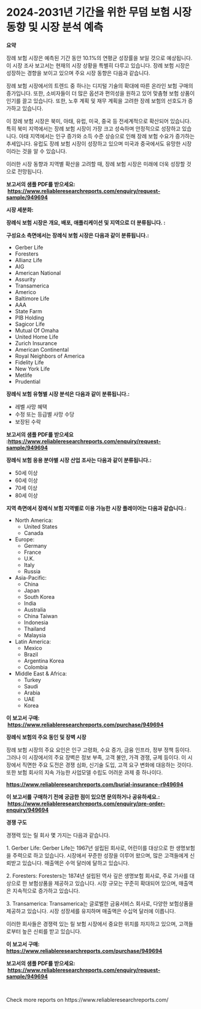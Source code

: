 <p><h1>2024-2031년 기간을 위한 무덤 보험 시장 동향 및 시장 분석 예측</h1></p><p><strong>요약</strong></p>
<p><p>장례 보험 시장은 예측된 기간 동안 10.1%의 연평균 성장률을 보일 것으로 예상됩니다. 이 시장 조사 보고서는 현재의 시장 상황을 특별히 다루고 있습니다. 장례 보험 시장은 성장하는 경향을 보이고 있으며 주요 시장 동향은 다음과 같습니다.</p><p>장례 보험 시장에서의 트렌드 중 하나는 디지털 기술의 확대에 따른 온라인 보험 구매의 증가입니다. 또한, 소비자들이 더 많은 옵션과 편의성을 원하고 있어 맞춤형 보험 상품이 인기를 끌고 있습니다. 또한, 노후 계획 및 재무 계획을 고려한 장례 보험의 선호도가 증가하고 있습니다.</p><p>이 장례 보험 시장은 북미, 아태, 유럽, 미국, 중국 등 전세계적으로 확산되어 있습니다. 특히 북미 지역에서는 장례 보험 시장이 가장 크고 성숙하며 안정적으로 성장하고 있습니다. 아태 지역에서는 인구 증가와 소득 수준 상승으로 인해 장례 보험 수요가 증가하는 추세입니다. 유럽도 장례 보험 시장이 성장하고 있으며 미국과 중국에서도 유망한 시장이라는 것을 알 수 있습니다.</p><p>이러한 시장 동향과 지역별 확산을 고려할 때, 장례 보험 시장은 미래에 더욱 성장할 것으로 전망됩니다.</p></p>
<p><strong>보고서의 샘플 PDF를 받으세요: &nbsp;<a href="https://www.reliableresearchreports.com/enquiry/request-sample/949694">https://www.reliableresearchreports.com/enquiry/request-sample/949694</a></strong></p>
<p><strong>시장 세분화:</strong></p>
<p><strong> 장례식 보험 시장은 개요, 배포, 애플리케이션 및 지역으로 더 분류됩니다. :</strong></p>
<p><strong>구성요소 측면에서는 장례식 보험 시장은 다음과 같이 분류됩니다.:</strong></p>
<p><ul><li>Gerber Life</li><li>Foresters</li><li>Allianz Life</li><li>AIG</li><li>American National</li><li>Assurity</li><li>Transamerica</li><li>Americo</li><li>Baltimore Life</li><li>AAA</li><li>State Farm</li><li>PIB Holding</li><li>Sagicor Life</li><li>Mutual Of Omaha</li><li>United Home Life</li><li>Zurich Insurance</li><li>American Continental</li><li>Royal Neighbors of America</li><li>Fidelity Life</li><li>New York Life</li><li>Metlife</li><li>Prudential</li></ul></p>
<p><strong> 장례식 보험 유형별 시장 분석은 다음과 같이 분류됩니다.:</strong></p>
<p><ul><li>레벨 사망 혜택</li><li>수정 또는 등급별 사망 수당</li><li>보장된 수락</li></ul></p>
<p><strong>보고서의 샘플 PDF를 받으세요 :<a href="https://www.reliableresearchreports.com/enquiry/request-sample/949694">https://www.reliableresearchreports.com/enquiry/request-sample/949694</a></strong></p>
<p><strong> 장례식 보험 응용 분야별 시장 산업 조사는 다음과 같이 분류됩니다.:</strong></p>
<p><ul><li>50세 이상</li><li>60세 이상</li><li>70세 이상</li><li>80세 이상</li></ul></p>
<p><strong>지역 측면에서 장례식 보험 지역별로 이용 가능한 시장 플레이어는 다음과 같습니다.:</strong></p>
<p><ul>
    <li>
        North America:
        <ul>
            <li>United States</li>
            <li>Canada</li>
        </ul>
    </li>
    <li>
        Europe:
        <ul>
            <li>Germany</li>
            <li>France</li>
            <li>U.K.</li>
            <li>Italy</li>
            <li>Russia</li>
        </ul>
    </li>
    <li>
        Asia-Pacific:
        <ul>
            <li>China</li>
            <li>Japan</li>
            <li>South Korea</li>
            <li>India</li>
            <li>Australia</li>
            <li>China Taiwan</li>
            <li>Indonesia</li>
            <li>Thailand</li>
            <li>Malaysia</li>
        </ul>
    </li>
    <li>
        Latin America:
        <ul>
            <li>Mexico</li>
            <li>Brazil</li>
            <li>Argentina Korea</li>
            <li>Colombia</li>
        </ul>
    </li>
    <li>
        Middle East & Africa:
        <ul>
            <li>Turkey</li>
            <li>Saudi</li>
            <li>Arabia</li>
            <li>UAE</li>
            <li>Korea</li>
        </ul>
    </li>
    </ul></p>
<p><strong>이 보고서 구매: &nbsp;<a href="https://www.reliableresearchreports.com/purchase/949694">https://www.reliableresearchreports.com/purchase/949694</a></strong></p>
<p><strong>장례식 보험의 주요 동인 및 장벽 시장</strong></p>
<p><p>장례 보험 시장의 주요 요인은 인구 고령화, 수요 증가, 금융 인프라, 정부 정책 등이다. 그러나 이 시장에서의 주요 장벽은 정보 부족, 고객 불안, 가격 경쟁, 규제 등이다. 이 시장에서 직면한 주요 도전은 경쟁 심화, 신기술 도입, 고객 요구 변화에 대응하는 것이다. 또한 보험 회사의 지속 가능한 사업모델 수립도 어려운 과제 중 하나이다.</p></p>
<p><strong><a href="https://www.reliableresearchreports.com/burial-insurance-r949694">https://www.reliableresearchreports.com/burial-insurance-r949694</a></strong></p>
<p><strong>이 보고서를 구매하기 전에 궁금한 점이 있으면 문의하거나 공유하세요.: &nbsp;<a href="https://www.reliableresearchreports.com/enquiry/pre-order-enquiry/949694">https://www.reliableresearchreports.com/enquiry/pre-order-enquiry/949694</a></strong></p>
<p><strong>경쟁 구도</strong></p>
<p><p>경쟁력 있는 릴 회사 몇 가지는 다음과 같습니다.</p><p>1. Gerber Life: Gerber Life는 1967년 설립된 회사로, 어린이를 대상으로 한 생명보험을 주력으로 하고 있습니다. 시장에서 꾸준한 성장을 이루어 왔으며, 많은 고객들에게 신뢰받고 있습니다. 매출액은 수억 달러에 달하고 있습니다.</p><p>2. Foresters: Foresters는 1874년 설립된 역사 깊은 생명보험 회사로, 주로 가사를 대상으로 한 보험상품을 제공하고 있습니다. 시장 규모는 꾸준히 확대되어 있으며, 매출액은 지속적으로 증가하고 있습니다.</p><p>3. Transamerica: Transamerica는 글로벌한 금융서비스 회사로, 다양한 보험상품을 제공하고 있습니다. 시장 성장세를 유지하며 매출액은 수십억 달러에 이릅니다.</p><p>이러한 회사들은 경쟁력 있는 릴 보험 시장에서 중요한 위치를 차지하고 있으며, 고객들로부터 높은 신뢰를 받고 있습니다.</p></p>
<p><strong>이 보고서 구매: &nbsp; <a href="https://www.reliableresearchreports.com/purchase/949694">https://www.reliableresearchreports.com/purchase/949694</a></strong></p>
<p><strong>보고서의 샘플 PDF를 받으세요: &nbsp;<a href="https://www.reliableresearchreports.com/enquiry/request-sample/949694">https://www.reliableresearchreports.com/enquiry/request-sample/949694</a></strong><strong></strong></p>
<p>&nbsp;</p>
<p>Check more reports on https://www.reliableresearchreports.com/</p>